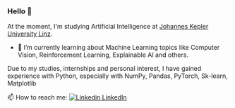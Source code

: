 ### Hello 👋 

<!--
**hao-codes/hao-codes** is a ✨ _special_ ✨ repository because its `README.md` (this file) appears on your GitHub profile.

Here are some ideas to get you started:

- 🔭 I’m currently working on ...
- 🌱 I’m currently learning ...
- 👯 I’m looking to collaborate on ...
- 🤔 I’m looking for help with ...
- 💬 Ask me about ...
- 📫 How to reach me: ...
- 😄 Pronouns: ...
- ⚡ Fun fact: ...
-->

At the moment, I'm studying Artificial Intelligence at <a href="https://www.jku.at/en">Johannes Kepler University Linz</a>.

- 🌱 I’m currently learning about Machine Learning topics like Computer Vision, Reinforcement Learning, Explainable AI and others.

Due to my studies, internships and personal interest, I have gained experience with Python, especially with NumPy, Pandas, PyTorch, Sk-learn, Matplotlib
<!--
Otherwise, I am also working on web development skills(HTML, CSS, JavaScript).
![Top Languages Card](https://github-readme-stats.vercel.app/api/top-langs/?username=hao-codes&layout=compact)
-->
📫 How to reach me: 
[![Linkedin](https://i.stack.imgur.com/gVE0j.png) LinkedIn](https://www.linkedin.com/in/hao-zh/)


<!-- [![GitHub](https://i.stack.imgur.com/tskMh.png) GitHub](https://github.com/) 
![Hao's GitHub stats](https://github-readme-stats.vercel.app/api?username=hao-codes&title_color=#BFD7ED&text_color=#60A3D9) -->
